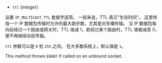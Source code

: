 <!-- YAML
added: v0.3.8
-->

* `ttl` {integer}

设置 `IP_MULTICAST_TTL` 套接字选项。
一般来说，TTL 表示"生存时间"。
这里特指一个 IP 数据包传输时允许的最大跳步数，尤其是对多播传输。
当 IP 数据包每向前经过一个路由或网关时，TTL 值减 1，若经过某个路由时，TTL 值被减至 0，便不再继续向前传输。

`ttl` 参数可以是 `0` 到 `255` 之间。
在大多数系统上，默认值是 `1`。

This method throws `EBADF` if called on an unbound socket.
